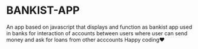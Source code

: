 # BANKIST-APP
An app based on javascript that displays and function as bankist app used in banks for interaction of accounts between users where user can send money and ask for loans 
from other acccounts
Happy coding♥
